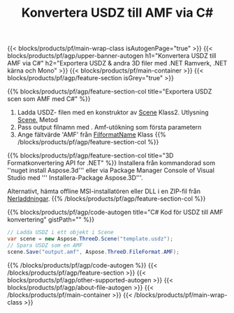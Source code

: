 ﻿---
title: Konvertera USDZ till AMF via C# 
description: Konvertera USDZ & andra 3D filer med .NET API
url: /sv/net/conversion/usdz-to-amf/
family: 3d
platformtag: net
feature: conversion
informat: USDZ
outformat: AMF
otherformats: AMF DAE HTML JT PDF DRC DXF PLY 
---
{{< blocks/products/pf/main-wrap-class isAutogenPage="true" >}}
{{< blocks/products/pf/agp/upper-banner-autogen h1="Konvertera USDZ till AMF via C#" h2="Exportera USDZ & andra 3D filer med .NET Ramverk, .NET kärna och Mono" >}}
{{< blocks/products/pf/main-container >}}
{{< blocks/products/pf/agp/feature-section isGrey="true" >}}

{{% blocks/products/pf/agp/feature-section-col title="Exportera USDZ scen som AMF med C#" %}}
1. Ladda USDZ- filen med en konstruktor av [Scene](https://apireference.aspose.com/3d/net/aspose.threed/scene) Klass2. Utlysning [Scene.](https://apireference.aspose.com/3d/net/aspose.threed/scene/methods/save/index) Metod
3. Pass output filnamn med . Amf-utökning som första parametern
4. Ange fältvärde 'AMF' från [FilformatName](https://apireference.aspose.com/3d/net/aspose.threed/fileformat/fields/index) Klass
{{% /blocks/products/pf/agp/feature-section-col %}}

{{% blocks/products/pf/agp/feature-section-col title="3D Formatkonvertering API for .NET" %}}
Installera från kommandorad som ''nuget install Aspose.3d''' eller via Package Manager Console of Visual Studio med ''' Installera-Package Aspose.3D'''.

Alternativt, hämta offline MSI-installatören eller DLL i en ZIP-fil från [Nerladdningar](https://downloads.aspose.com/3d/net).
{{% /blocks/products/pf/agp/feature-section-col %}}

{{% blocks/products/pf/agp/code-autogen title="C# Kod för USDZ till AMF konvertering" gistPath="" %}}
```cs
// Ladda USDZ i ett objekt i Scene 
var scene = new Aspose.ThreeD.Scene("template.usdz");
// Spara USDZ som en AMF 
scene.Save("output.amf", Aspose.ThreeD.FileFormat.AMF);

```
{{% /blocks/products/pf/agp/code-autogen %}}
{{< /blocks/products/pf/agp/feature-section >}}
{{< blocks/products/pf/agp/other-supported-autogen >}}
{{< blocks/products/pf/agp/about-file-autogen >}}
{{< /blocks/products/pf/main-container >}}
{{< /blocks/products/pf/main-wrap-class >}}